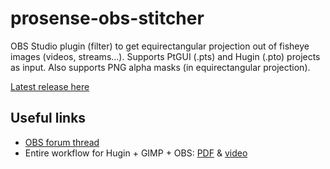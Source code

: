 # prosense-obs-stitcher

OBS Studio plugin (filter) to get equirectangular projection out of fisheye images (videos, streams...). Supports PtGUI (.pts) and Hugin (.pto) projects as input. Also supports PNG alpha masks (in equirectangular projection).

[Latest release here](https://github.com/prosensetv/prosense-obs-stitcher/releases/latest)

## Useful links
* [OBS forum thread](https://obsproject.com/forum/threads/prosense-stitcher-for-obs-studio.78471/)
* Entire workflow for Hugin + GIMP + OBS: [PDF](https://github.com/prosensetv/prosense-obs-stitcher/blob/master/doc/Stitching%20with%20Hugin.pdf) & [video](https://youtu.be/vVJ-PX-wfVw)
